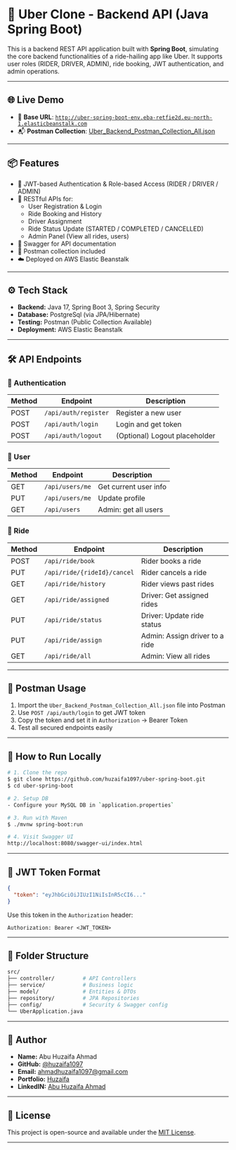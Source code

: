 # 🚕 Uber Clone - Backend API (Java Spring Boot)

This is a backend REST API application built with **Spring Boot**, simulating the core backend functionalities of a ride-hailing app like Uber. It supports user roles (RIDER, DRIVER, ADMIN), ride booking, JWT authentication, and admin operations.

---

## 🌐 Live Demo

- 🔗 **Base URL**: [`http://uber-spring-boot-env.eba-retfie2d.eu-north-1.elasticbeanstalk.com`](http://uber-spring-boot-env.eba-retfie2d.eu-north-1.elasticbeanstalk.com)
- 📬 **Postman Collection**: [Uber_Backend_Postman_Collection_All.json](./Uber_Backend_Postman_Collection_All.json)

---

## 📦 Features

- 🔐 JWT-based Authentication & Role-based Access (RIDER / DRIVER / ADMIN)
- 🧾 RESTful APIs for:
  - User Registration & Login
  - Ride Booking and History
  - Driver Assignment
  - Ride Status Update (STARTED / COMPLETED / CANCELLED)
  - Admin Panel (View all rides, users)
- 🧪 Swagger for API documentation
- 📮 Postman collection included
- ☁️ Deployed on AWS Elastic Beanstalk

---

## ⚙️ Tech Stack

- **Backend:** Java 17, Spring Boot 3, Spring Security
- **Database:** PostgreSql (via JPA/Hibernate)
- **Testing:** Postman (Public Collection Available)
- **Deployment:** AWS Elastic Beanstalk

---

## 🛠 API Endpoints

### 🔐 Authentication

| Method | Endpoint            | Description          |
|--------|---------------------|----------------------|
| POST   | `/api/auth/register` | Register a new user |
| POST   | `/api/auth/login`    | Login and get token |
| POST   | `/api/auth/logout`   | (Optional) Logout placeholder |

### 👤 User

| Method | Endpoint           | Description           |
|--------|--------------------|-----------------------|
| GET    | `/api/users/me`     | Get current user info|
| PUT    | `/api/users/me`     | Update profile        |
| GET    | `/api/users`        | Admin: get all users  |

### 🚗 Ride

| Method | Endpoint                    | Description                        |
|--------|-----------------------------|------------------------------------|
| POST   | `/api/ride/book`            | Rider books a ride                 |
| PUT    | `/api/ride/{rideId}/cancel`| Rider cancels a ride              |
| GET    | `/api/ride/history`         | Rider views past rides             |
| GET    | `/api/ride/assigned`        | Driver: Get assigned rides         |
| PUT    | `/api/ride/status`          | Driver: Update ride status         |
| PUT    | `/api/ride/assign`          | Admin: Assign driver to a ride     |
| GET    | `/api/ride/all`             | Admin: View all rides              |

---

## 🧪 Postman Usage

1. Import the `Uber_Backend_Postman_Collection_All.json` file into Postman
2. Use `POST /api/auth/login` to get JWT token
3. Copy the token and set it in `Authorization` → Bearer Token
4. Test all secured endpoints easily

---

## 🧰 How to Run Locally

```bash
# 1. Clone the repo
$ git clone https://github.com/huzaifa1097/uber-spring-boot.git
$ cd uber-spring-boot

# 2. Setup DB
- Configure your MySQL DB in `application.properties`

# 3. Run with Maven
$ ./mvnw spring-boot:run

# 4. Visit Swagger UI
http://localhost:8080/swagger-ui/index.html
```

---

## 🔐 JWT Token Format

```json
{
  "token": "eyJhbGciOiJIUzI1NiIsInR5cCI6..."
}
```
Use this token in the `Authorization` header:
```
Authorization: Bearer <JWT_TOKEN>
```

---

## 📁 Folder Structure

```bash
src/
├── controller/         # API Controllers
├── service/            # Business logic
├── model/              # Entities & DTOs
├── repository/         # JPA Repositories
├── config/             # Security & Swagger config
└── UberApplication.java
```

---

## 👤 Author

- **Name:** Abu Huzaifa Ahmad
- **GitHub:** [@huzaifa1097](https://github.com/huzaifa1097)
- **Email:** ahmadhuzaifa1097@gmail.com
- **Portfolio:** [Huzaifa](https://huzaifa-portfolio-seven.vercel.app/)
- **LinkedIN:** [Abu Huzaifa Ahmad](https://www.linkedin.com/in/abu-huzaifa-ahmad-68175222a/)

---

## 📄 License

This project is open-source and available under the [MIT License](LICENSE).

---


